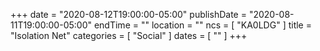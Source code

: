+++
date = "2020-08-12T19:00:00-05:00"
publishDate = "2020-08-11T19:00:00-05:00"
endTime = ""
location = ""
ncs = [ "KA0LDG" ]
title = "Isolation Net"
categories = [ "Social" ]
dates = [ "" ]
+++
